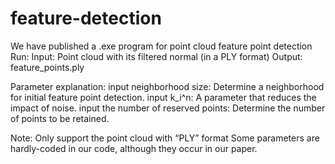 # feature-detection
We have published a .exe program for point cloud feature point detection
Run:
Input: Point cloud with its filtered normal (in a PLY format)
Output:
feature_points.ply

Parameter explanation:
input neighborhood size: Determine a neighborhood for initial feature point detection.
input k_i^n: A parameter that reduces the impact of noise.
input the number of reserved points: Determine the number of points to be retained.

Note:
Only support the point cloud with “PLY” format
Some parameters are hardly-coded in our code, although they occur in our paper.
